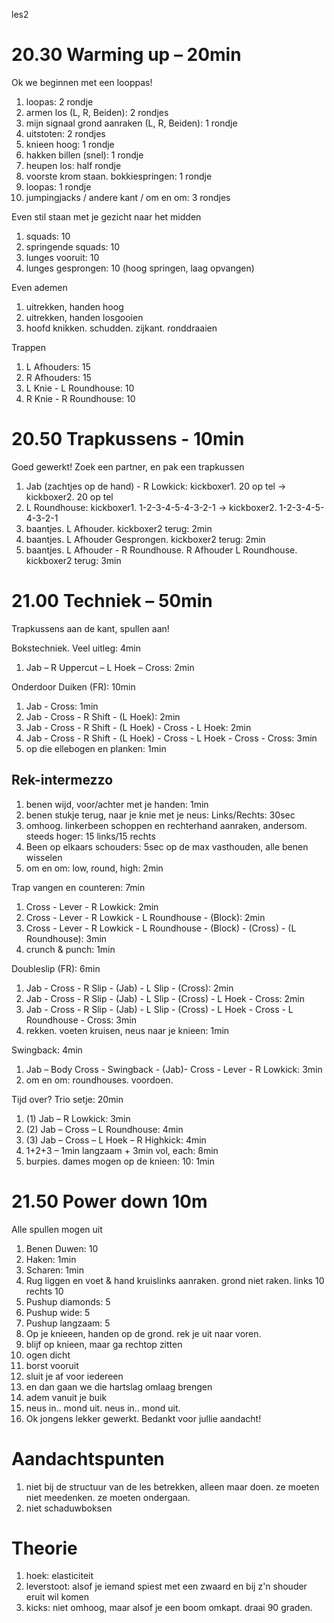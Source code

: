 les2

# 20.30 Warming up – 20min

Ok we beginnen met een looppas!

 1. loopas: 2 rondje
 1. armen los (L, R, Beiden): 2 rondjes
 1. mijn signaal grond aanraken (L, R, Beiden): 1 rondje
 1. uitstoten: 2 rondjes
 1. knieen hoog: 1 rondje
 1. hakken billen (snel): 1 rondje
 1. heupen los: half rondje
 1. voorste krom staan. bokkiespringen: 1 rondje
 1. loopas: 1 rondje
 1. jumpingjacks / andere kant / om en om: 3 rondjes

Even stil staan met je gezicht naar het midden

 1. squads: 10
 1. springende squads: 10
 1. lunges vooruit: 10
 1. lunges gesprongen: 10 (hoog springen, laag opvangen)

Even ademen

 1. uitrekken, handen hoog
 1. uitrekken, handen losgooien
 1. hoofd knikken. schudden. zijkant. ronddraaien

Trappen

 1. L Afhouders: 15
 1. R Afhouders: 15
 1. L Knie - L Roundhouse: 10
 1. R Knie - R Roundhouse: 10

# 20.50 Trapkussens - 10min

Goed gewerkt! Zoek een partner, en pak een trapkussen

 1. Jab (zachtjes op de hand) - R Lowkick: kickboxer1. 20 op tel -> kickboxer2. 20 op tel
 1. L Roundhouse: kickboxer1. 1-2-3-4-5-4-3-2-1 -> kickboxer2. 1-2-3-4-5-4-3-2-1
 1. baantjes. L Afhouder. kickboxer2 terug: 2min
 1. baantjes. L Afhouder Gesprongen. kickboxer2 terug: 2min
 1. baantjes. L Afhouder - R Roundhouse. R Afhouder L Roundhouse. kickboxer2 terug: 3min

# 21.00 Techniek – 50min

Trapkussens aan de kant, spullen aan!

Bokstechniek. Veel uitleg: 4min

 1. Jab – R Uppercut – L Hoek – Cross: 2min

Onderdoor Duiken (FR): 10min

 1. Jab - Cross: 1min
 1. Jab - Cross - R Shift - (L Hoek): 2min
 1. Jab - Cross - R Shift - (L Hoek) - Cross - L Hoek: 2min
 1. Jab - Cross - R Shift - (L Hoek) - Cross - L Hoek - Cross - Cross: 3min
 1. op die ellebogen en planken: 1min

## Rek-intermezzo

 1. benen wijd, voor/achter met je handen: 1min
 1. benen stukje terug, naar je knie met je neus: Links/Rechts: 30sec
 1. omhoog. linkerbeen schoppen en rechterhand aanraken, andersom. steeds hoger: 15 links/15 rechts
 1. Been op elkaars schouders: 5sec op de max vasthouden, alle benen wisselen
 1. om en om: low, round, high: 2min

Trap vangen en counteren: 7min

 1. Cross - Lever - R Lowkick: 2min
 1. Cross - Lever - R Lowkick - L Roundhouse - (Block): 2min
 1. Cross - Lever - R Lowkick - L Roundhouse - (Block) - (Cross) - (L Roundhouse): 3min
 1. crunch & punch: 1min

Doubleslip (FR): 6min

 1. Jab - Cross - R Slip - (Jab) - L Slip - (Cross): 2min
 1. Jab - Cross - R Slip - (Jab) - L Slip - (Cross) - L Hoek - Cross: 2min
 1. Jab - Cross - R Slip - (Jab) - L Slip - (Cross) - L Hoek - Cross - L Roundhouse - Cross: 3min
 1. rekken. voeten kruisen, neus naar je knieen: 1min

Swingback: 4min

 1. Jab – Body Cross - Swingback - (Jab)- Cross - Lever - R Lowkick: 3min
 1. om en om: roundhouses. voordoen.

Tijd over? Trio setje: 20min

 1. (1) Jab – R Lowkick: 3min
 1. (2) Jab – Cross – L Roundhouse: 4min
 1. (3) Jab – Cross – L Hoek – R Highkick: 4min
 1. 1+2+3 – 1min langzaam + 3min vol, each: 8min
 1. burpies. dames mogen op de knieen: 10: 1min

# 21.50 Power down 10m

Alle spullen mogen uit

 1. Benen Duwen: 10
 1. Haken: 1min
 1. Scharen: 1min
 1. Rug liggen en voet & hand kruislinks aanraken. grond niet raken. links 10 rechts 10
 1. Pushup diamonds: 5
 1. Pushup wide: 5
 1. Pushup langzaam: 5
 1. Op je knieeen, handen op de grond. rek je uit naar voren.
 1. blijf op knieen, maar ga rechtop zitten
 1. ogen dicht
 1. borst vooruit
 1. sluit je af voor iedereen
 1. en dan gaan we die hartslag omlaag brengen
 1. adem vanuit je buik
 1. neus in.. mond uit. neus in.. mond uit.
 1. Ok jongens lekker gewerkt. Bedankt voor jullie aandacht!

# Aandachtspunten

 1. niet bij de structuur van de les betrekken, alleen maar doen. ze moeten niet meedenken. ze moeten ondergaan.
 1. niet schaduwboksen

# Theorie

 1. hoek: elasticiteit
 1. leverstoot: alsof je iemand spiest met een zwaard en bij z'n shouder eruit wil komen
 1. kicks: niet omhoog, maar alsof je een boom omkapt. draai 90 graden.

